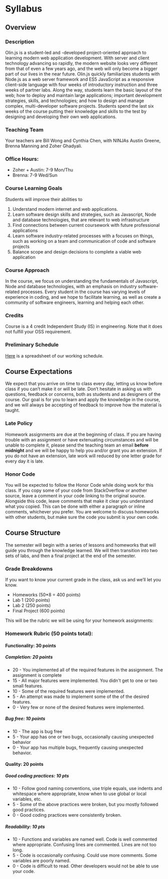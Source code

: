# Syllabus
## Overview

### Description
Olin.js is a student-led and -developed project-oriented approach to learning modern web application development. With server and client technology advancing so rapidly, the modern website looks very different from that of even a few years ago, and the web will only become a bigger part of our lives in the near future. Olin.js quickly familiarizes students with Node.js as a web server framework and ES5 JavaScript as a responsive client-side language with four weeks of introductory instruction and three weeks of partner labs. Along the way, students learn the basic layout of the web; how to deploy and maintain large applications; important development strategies, skills, and technologies; and how to design and manage complex, multi-developer software projects. Students spend the last six weeks of the course putting their knowledge and skills to the test by designing and developing their own web applications.

### Teaching Team
Your teachers are Bill Wong and Cynthia Chen, with NINJAs Austin Greene, Brenna Manning and Zoher Ghadyali.

### Office Hours:
- Zoher + Austin: 7-9 Mon/Thu
- Brenna: 7-9 Wed/Sun

### Course Learning Goals
Students will improve their abilities to

1. Understand modern internet and web applications.
2. Learn software design skills and strategies, such as Javascript, Node and database technologies, that are relevant to web infrastructure
3. Find connections between current coursework with future professional applications
4. Learn software industry-related processes with a focuses on things, such as working on a team and communication of code and software projects
5. Balance scope and design decisions to complete a viable web application

### Course Approach
In the course, we focus on understanding the fundamentals of Javascript, Node and database technologies, with an emphasis on industry software-related processes. Every student in the course has varying levels of experience in coding, and we hope to facilitate learning, as well as create a community of software engineers, learning and helping each other.

### Credits
Course is a 4 credit Independent Study (IS) in engineering. Note that it does not fulfill your OSS requirement.

### Preliminary Schedule
[Here](https://docs.google.com/spreadsheets/d/1aaNEWrIgBWvTL-FkcwbKU3QO9I5M_iM-H1dddWUBxZo/edit?usp=sharing) is a spreadsheet of our working schedule.

## Course Expectations
We expect that you arrive on time to class every day, letting us know before class if you can’t make it or will be late. Don’t hesitate in asking us with questions, feedback or concerns, both as students and as designers of the course. Our goal is for you to learn and apply the knowledge in the course, and we will always be accepting of feedback to improve how the material is taught. 

### Late Policy
Homework assignments are due at the beginning of class. If you are having trouble with an assignment or have extenuating circumstances and will be unable to complete it, please send the teaching team an email **before midnight** and we will be happy to help you and/or grant you an extension. If you do not have an extension, late work will reduced by one letter grade for every day it is late.

### Honor Code
You will be expected to follow the Honor Code while doing work for this class. If you copy some of your code from StackOverflow or another source, leave a comment in your code linking to the original source. Alongside this code, leave comments that make it clear you understand what you copied. This can be done with either a paragraph or inline comments, whichever you prefer. You are welcome to discuss homeworks with other students, but make sure the code you submit is your own code.

## Course Structure
The semester will begin with a series of lessons and homeworks that will guide you through the knowledge learned. We will then transition into two sets of labs, and then a final project at the end of the semester.

### Grade Breakdowns
If you want to know your current grade in the class, ask us and we’ll let you know.
* Homeworks (50*8 = 400 points)
* Lab 1 (200 points)
* Lab 2 (250 points)
* Final Project (600 points)

This will be the rubric we will be using for your homework assignments:

### Homework Rubric (50 points total):

#### Functionality: 30 points
##### Completion: 20 points
* 20 - You implemented all of the required features in the assignment. The assignment is complete
* 15 - All major features were implemented. You didn't get to one or two small features.
* 10 - Some of the required features were implemented.
* 5 - An attempt was made to implement some of the of the desired features.
* 0 - Very few or none of the desired features were implemented.

##### Bug free: 10 points
* 10 - The app is bug free
* 5 - Your app has one or two bugs, occasionally causing unexpected behavior
* 0 - Your app has multiple bugs, frequently causing unexpected behavior.

#### Quality: 20 points
##### Good coding practices: 10 pts
* 10 - Follow good naming conventions, use triple equals, use indents and whitespace where appropriate, know when to use global or local variables, etc.
* 5 - Some of the above practices were broken, but you mostly followed good practices.
* 0 - Good coding practices were consistently broken.

##### Readability: 10 pts
* 10 - Functions and variables are named well. Code is well commented where appropriate. Confusing lines are commented. Lines are not too long.
* 5 - Code is occasionally confusing. Could use more comments. Some variables are poorly named.
* 0 - Code is difficult to read. Other developers would not be able to use your code.

